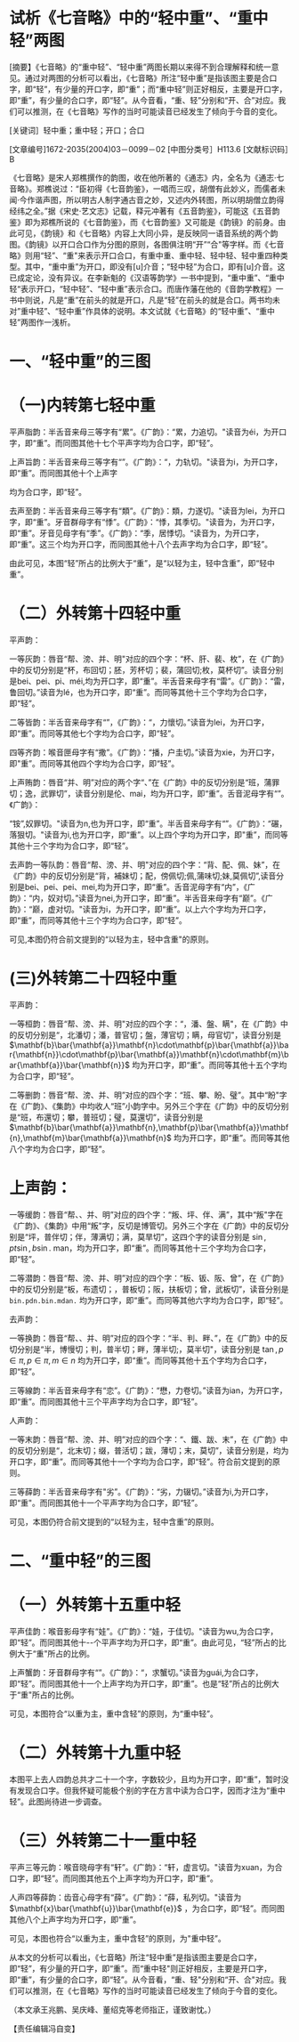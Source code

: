 # 试析《七音略》中的“轻中重”、“重中轻”两图  

[摘要】《七音略》的“重中轻”、“轻中重”两图长期以来得不到合理解释和统一意见。通过对两图的分析可以看出，《七音略》所注“轻中重”是指该图主要是合口字，即“轻”，有少量的开口字，即“重”；而“重中轻”则正好相反，主要是开口字，即“重”，有少量的合口字，即“轻”。从今音看，“重、轻”分别和“开、合”对应。我们可以推测，在《七音略》写作的当时可能读音已经发生了倾向于今音的变化。  

[关键词］轻中重；重中轻；开口；合口  

[文章编号]1672-2035(2004)03－0099－02 [中图分类号］H113.6 [文献标识码］B  

《七音略》是宋人郑樵撰作的韵图，收在他所著的《通志》内，全名为《通志·七音略》。郑樵说过：“臣初得《七音韵鉴》，一唱而三叹，胡僧有此妙义，而儒者未闻·今作谐声图，所以明古人制字通古音之妙，又述内外转图，所以明胡僧立韵得经纬之全。”据《宋史·艺文志》记载，释元冲著有《五音韵鉴》，可能这《五音韵鉴》即为郑樵所说的《七音韵鉴》，而《七音韵鉴》又可能是《韵镜》的前身。由此可见，《韵镜》和《七音略》内容上大同小异，是反映同一语音系统的两个韵图。《韵镜》以开口合口作为分图的原则，各图俱注明“开”“合"等字样。而《七音略》则用“轻”、“重"来表示开口合口，有重中重、重中轻、轻中轻、轻中重四种类型。其中，“重中重”为开口，即没有[u]介音；“轻中轻”为合口，即有[u]介音。这已成定论，没有异议。在李新魁的《汉语等韵学》一书中提到，“重中重”、“重中轻“表示开口，“轻中轻”、“轻中重”表示合口。而唐作藩在他的《音韵学教程》一书中则说，凡是“重”在前头的就是开口，凡是“轻”在前头的就是合口。两书均未对”重中轻”、“轻中重”作具体的说明。本文试就《七音略》的“轻中重”、“重中轻”两图作一浅析。  

# 一、“轻中重”的三图  

# （一)内转第七轻中重  

平声脂韵：半舌音来母三等字有“累”。《广韵》：“累，力追切。"读音为éi，为开口字，即“重”。而同图其他十七个平声字均为合口字，即“轻”。  

上声旨韵：半舌音来母三等字有“”。《广韵》：“，力轨切。"读音为i，为开口字，即“重”。而同图其他十个上声字  

均为合口字，即“轻”。  

去声至韵：半舌音来母三等字有“類”。《广韵》：類，力遂切。"读音为lei，为开口字，即“重”。牙音群母字有“悸”。《广韵》：“悸，其季切。"读音为，为开口字，即“重”。牙音见母字有“季”。《广韵》：“季，居悸切。“读音为，为开口字，即“重”。这三个均为开口字，而同图其他十八个去声字均为合口字，即“轻”。  

由此可见，本图“轻”所占的比例大于“重”，是“以轻为主，轻中含重”，即“轻中重”。  

# （二）外转第十四轻中重  

平声韵：  

一等灰韵：唇音“帮、滂、并、明"对应的四个字：“杯、肝、裴、枚”，在《广韵》中的反切分别是“杯，布回切；胚，芳杯切；裴，蒲回切;枚，莫杯切”。读音分别是bei、pei、pi、méi,均为开口字，即“重”。半舌音来母字有“雷”。《广韵》：“雷，鲁回切。”读音为lé，也为开口字，即“重”。而同等其他十三个字均为合口字，即“轻”。  

二等皆韵：半舌音来母字有“”，《广韵》：“，力懷切。”读音为lei，为开口字，即“重”。而同等其他七个字均为合口字，即“轻”。  

四等齐韵：喉音匣母字有“撒”。《广韵》：“播，户圭切。”读音为xie，为开口字，即"重”。而同等其他四个字均为合口字，即“轻”。  

上声贿韵：唇音“并、明”对应的两个字“、”在《广韵》中的反切分别是“班，蒲罪切；逸，武罪切”，读音分别是伦、mai，均为开口字，即“重”。舌音泥母字有“”。《广韵》：  

“铵”,奴罪切。"读音为n,也为开口字，即“重”。半舌音来母字有“”。《广韵》：“碾，落狠切。"读音为i,也为开口字，即“重”。以上四个字均为开口字，即"重”，而同等其他十三个字均为合口字，即“轻”。  

去声韵一等队韵：唇音“帮、滂、并、明"对应的四个字：“背、配、佩、妹”，在《广韵》中的反切分别是“背，補妹切；配，傍佩切;佩,蒲味切;妹,莫佩切”,读音分别是bei、pei、pei、mei,均为开口字，即“重”。舌音泥母字有“内”，《广韵》：“内，奴对切。”读音为nei,为开口字，即“重”。半舌音来母字有“巅”。《广韵》：“巅，虚对切。"读音为i，为开口字，即“重”。以上六个字均为开口字，即“重”，而同等其他十三个字均为合口字，即“轻”。  

可见,本图仍符合前文提到的“以轻为主，轻中含重"的原则。  

# (三)外转第二十四轻中重  

平声韵：  

一等桓韵：唇音“帮、滂、并、明"对应的四个字：“，潘、盤、瞒"，在《广韵》中的反切分别是“，北潘切；潘，普官切；盤，薄官切；瞒，母官切"，读音分别是 $\mathbf{b}\bar{\mathbf{a}}\mathbf{n}\cdot\mathbf{p}\bar{\mathbf{a}}\bar{\mathbf{n}}\cdot\mathbf{p}\bar{\mathbf{a}}\mathbf{n}\cdot\mathbf{m}\bar{\mathbf{a}}\bar{\mathbf{n}}$ 均为开口字，即“重”。而同等其他十五个字均为合口字，即“轻”。  

二等删韵：唇音“帮、滂、并、明”对应的四个字：“班、攀、盼、璧”。其中“盼"字在《广韵》、《集韵》中均收人“班”小韵字中。另外三个字在《广韵》中的反切分别是“班，布還切；攀，普班切；璧，莫還切”，读音分别是 $\mathbf{b}\bar{\mathbf{a}}\mathbf{n},\mathbf{p}\bar{\mathbf{a}}\mathbf{n},\mathbf{m}\bar{\mathbf{a}}\mathbf{n}$ 均为开口字，即“重”。而同等其他八个字均为合口字，即“轻”。  

# 上声韵：  

一等缓韵：唇音“帮、、并、明”对应的四个字：“叛、坪、伴、满”，其中“叛"字在《广韵》、《集韵》中用“叛"字，反切是博管切。另外三个字在《广韵》中的反切分别是“坪，普伴切；伴，薄满切；满，莫旱切”，这四个字的读音分别是 $\sin,p t\sin,b\sin.$ man，均为开口字，即“重”。而同等其他十三个字均为合口字，即“轻”。  

二等潜韵：唇音“帮、滂、并、明”对应的四个字：“板、钣、阪、曾”，在《广韵》中的反切分别是“板，布遗切；，普板切；阪，扶板切；曾，武板切”，读音分别是 $\mathtt{b i n.p d n.b i n.m d a n.}$ 均为开口字，即“重”。而同等其他六字均为合口字，即“轻”。  

去声韵：  

一等换韵：唇音“帮、、并、明”对应的四个字：“半、判、畔、”，在《广韵》中的反切分别是“半，博慢切；判，普半切；畔，薄半切;，莫半切"，读音分别是 $\tan,p\in\pi,p\in\pi,m\in n$ 均为开口字，即“重”。而同等其他十五个字均为合口字，即“轻”。  

三等線韵：半舌音来母字有“恋”。《广韵》：“懋，力卷切。”读音为ian，为开口字，即“重”。而同图其他十三个平声字均为合口字，即“轻”。  

人声韵：  

一等末韵：唇音“帮、滂、并、明”对应的四个字：“、鐵、跋、末”，在《广韵》中的反切分别是“，北末切；缀，普活切；跋，薄切；末，莫切”，读音分别是，均为开口字，即“重”。而同等其他十一个字均为合口字，即“轻”。符合前文提到的原则。  

三等薛韵：半舌音来母字有"劣”。《广韵》：“劣，力辍切。”读音为i,为开口字，即“重"。而同图其他十一个平声字均为合口字，即“轻”。  

可见，本图仍符合前文提到的“以轻为主，轻中含重”的原则。  

# 二、“重中轻”的三图  

# （一）外转第十五重中轻  

平声佳韵：喉音影母字有“娃”。《广韵》：“娃，于佳切。"读音为wu,为合口字，即“轻”。而同图其他十--个平声字均为开口字，即“重”。由此可见，“轻”所占的比例大于“重"所占的比例。  

上声蟹韵：牙音群母字有“”。《广韵》：“，求蟹切。”读音为guái,为合口字，即“轻”。而同图其他十一个上声字均为开口字，即“重”。也是“轻”所占的比例大于“重"所占的比例。  

可见，本图符合“以重为主，重中含轻”的原则，为“重中轻”。  

# （二）外转第十九重中轻  

本图平上去人四韵总共才二十一个字，字数较少，且均为开口字，即“重”，暂时没有发现合口字。但我怀疑可能极个别的字在方言中读为合口字，因而才注为“重中轻”。此图尚待进一步调查。  

# （三）外转第二十一重中轻  

平声三等元韵：喉音晓母字有“轩”。《广韵》：“轩，虚言切。"读音为xuan，为合口字，即“轻”。而同图其他五个上声字均为开口字，即“重”。  

人声四等薛韵：齿音心母字有“薛”。《广韵》：“薛，私列切。"读音为 $\mathbf{x}\bar{\mathbf{u}}\bar{\mathbf{e}}$ ，为合口字，即“轻”。而同图其他八个上声字均为开口字，即“重”。  

可见，本图也符合“以重为主，重中含轻”的原则，为"重中轻”。  

从本文的分析可以看出，《七音略》所注“轻中重”是指该图主要是合口字，即“轻”，有少量的开口字，即“重”。而“重中轻"则正好相反，主要是开口字，即“重”，有少量的合口字，即“轻”。从今音看，“重、轻"分别和“开、合"对应。我们可以推测，在《七音略》写作的当时可能读音已经发生了倾向于今音的变化。  

（本文承王兆鹏、吴庆峰、董绍克等老师指正，谨致谢忱。）  

【责任编辑冯自变】  